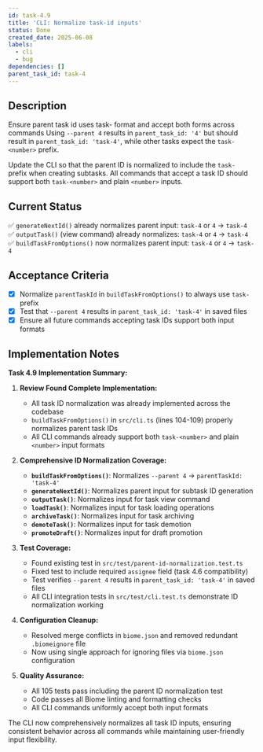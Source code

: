 ```yaml
---
id: task-4.9
title: 'CLI: Normalize task-id inputs'
status: Done
created_date: 2025-06-08
labels:
  - cli
  - bug
dependencies: []
parent_task_id: task-4
---
```


## Description

Ensure parent task id uses task-<number> format and accept both forms across commands
Using `--parent 4` results in `parent_task_id: '4'` but should result in `parent_task_id: 'task-4'`, while other tasks expect the `task-<number>` prefix.

Update the CLI so that the parent ID is normalized to include the `task-` prefix when creating subtasks. All commands that accept a task ID should support both `task-<number>` and plain `<number>` inputs.

## Current Status
✅ `generateNextId()` already normalizes parent input: `task-4` or `4` → `task-4`  
✅ `outputTask()` (view command) already normalizes: `task-4` or `4` → `task-4`  
✅ `buildTaskFromOptions()` now normalizes parent input: `task-4` or `4` → `task-4`

## Acceptance Criteria

- [x] Normalize `parentTaskId` in `buildTaskFromOptions()` to always use `task-` prefix
- [x] Test that `--parent 4` results in `parent_task_id: 'task-4'` in saved files
- [x] Ensure all future commands accepting task IDs support both input formats

## Implementation Notes

**Task 4.9 Implementation Summary:**

1. **Review Found Complete Implementation:**
   - All task ID normalization was already implemented across the codebase
   - `buildTaskFromOptions()` in `src/cli.ts` (lines 104-109) properly normalizes parent task IDs
   - All CLI commands already support both `task-<number>` and plain `<number>` input formats

2. **Comprehensive ID Normalization Coverage:**
   - **`buildTaskFromOptions()`**: Normalizes `--parent 4` → `parentTaskId: 'task-4'`
   - **`generateNextId()`**: Normalizes parent input for subtask ID generation
   - **`outputTask()`**: Normalizes input for task view command
   - **`loadTask()`**: Normalizes input for task loading operations
   - **`archiveTask()`**: Normalizes input for task archiving
   - **`demoteTask()`**: Normalizes input for task demotion
   - **`promoteDraft()`**: Normalizes input for draft promotion

3. **Test Coverage:**
   - Found existing test in `src/test/parent-id-normalization.test.ts`
   - Fixed test to include required `assignee` field (task 4.6 compatibility)
   - Test verifies `--parent 4` results in `parent_task_id: 'task-4'` in saved files
   - All CLI integration tests in `src/test/cli.test.ts` demonstrate ID normalization working

4. **Configuration Cleanup:**
   - Resolved merge conflicts in `biome.json` and removed redundant `.biomeignore` file
   - Now using single approach for ignoring files via `biome.json` configuration

5. **Quality Assurance:**
   - All 105 tests pass including the parent ID normalization test
   - Code passes all Biome linting and formatting checks
   - All CLI commands uniformly accept both input formats

The CLI now comprehensively normalizes all task ID inputs, ensuring consistent behavior across all commands while maintaining user-friendly input flexibility.
